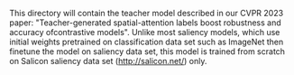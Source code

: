 This directory will contain the teacher model described in our CVPR 2023 paper: "Teacher-generated spatial-attention labels boost robustness and accuracy ofcontrastive models".  Unlike most saliency models, which use initial weights pretrained on classification data set such as ImageNet then finetune the model on saliency data set, this model is trained from scratch on Salicon saliency data set (http://salicon.net/) only.